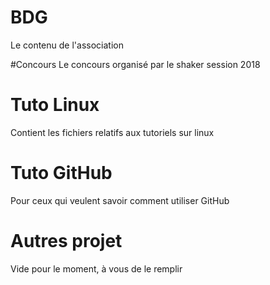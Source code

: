 # BDG
Le contenu de l'association

#Concours
Le concours organisé par le shaker session 2018

# Tuto Linux
Contient les fichiers relatifs aux tutoriels sur linux

# Tuto GitHub
Pour ceux qui veulent savoir comment utiliser GitHub

# Autres projet
Vide pour le moment, à vous de le remplir
